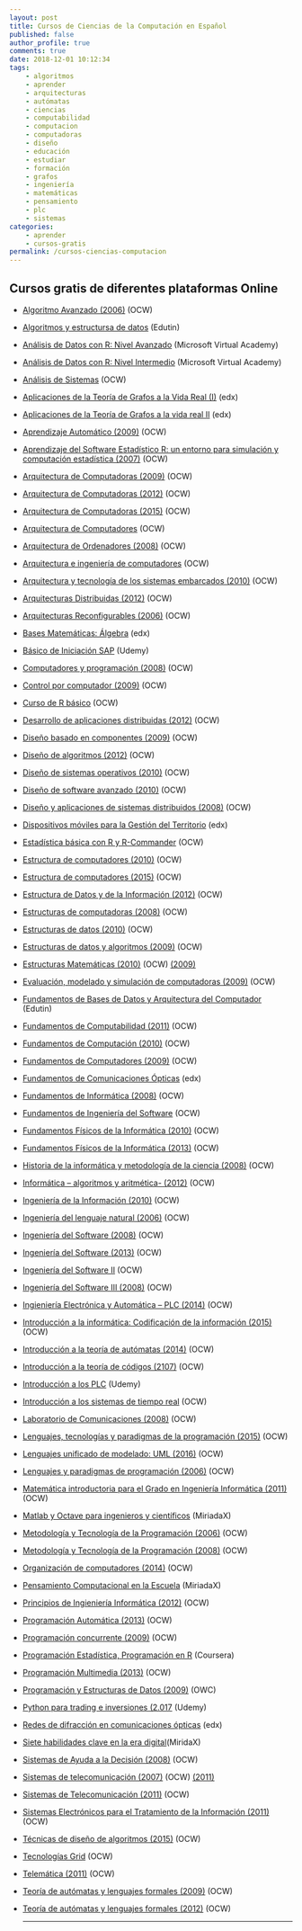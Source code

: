 ```yaml
---
layout: post
title: Cursos de Ciencias de la Computación en Español
published: false
author_profile: true
comments: true
date: 2018-12-01 10:12:34
tags:
    - algoritmos
    - aprender
    - arquitecturas
    - autómatas
    - ciencias
    - computabilidad
    - computacion
    - computadoras
    - diseño
    - educación
    - estudiar
    - formación
    - grafos
    - ingeniería
    - matemáticas
    - pensamiento
    - plc
    - sistemas
categories:
    - aprender
    - cursos-gratis
permalink: /cursos-ciencias-computacion
---
```

## Cursos gratis de diferentes plataformas Online

  * [Algoritmo Avanzado (2006)][1] (OCW)
  * [Algoritmos y estructursa de datos][2] (Edutin)
  * [Análisis de Datos con R: Nivel Avanzado][3] (Microsoft Virtual Academy)
  * [Análisis de Datos con R: Nivel Intermedio][4] (Microsoft Virtual Academy)
  * [Análisis de Sistemas][5] (OCW)
  * [Aplicaciones de la Teoría de Grafos a la Vida Real (I)][6] (edx)
  * [Aplicaciones de la Teoría de Grafos a la vida real II][7] (edx)
  * [Aprendizaje Automático (2009)][8] (OCW)
  * [Aprendizaje del Software Estadístico R: un entorno para simulación y computación estadística (2007)][9] (OCW)
  * [Arquitectura de Computadoras (2009)][10] (OCW)
  * [Arquitectura de Computadoras (2012)][11] (OCW)
  * [Arquitectura de Computadoras (2015)][12] (OCW)
  * [Arquitectura de Computadores][13] (OCW)
  * [Arquitectura de Ordenadores (2008)][14] (OCW)
  * [Arquitectura e ingeniería de computadores][15] (OCW)
  * [Arquitectura y tecnología de los sistemas embarcados (2010)][16] (OCW)
  * [Arquitecturas Distribuidas (2012)][17] (OCW)
  * [Arquitecturas Reconfigurables (2006)][18] (OCW)
  * [Bases Matemáticas: Álgebra][19] (edx)
  * [Básico de Iniciación SAP][20] (Udemy)
  * [Computadores y programación (2008)][21] (OCW)
  * [Control por computador (2009)][22] (OCW)
  * [Curso de R básico][23] (OCW)
  * [Desarrollo de aplicaciones distribuidas (2012)][24] (OCW)
  * [Diseño basado en componentes (2009)][25] (OCW)
  * [Diseño de algoritmos (2012)][26] (OCW)
  * [Diseño de sistemas operativos (2010)][27] (OCW)
  * [Diseño de software avanzado (2010)][28] (OCW)
  * [Diseño y aplicaciones de sistemas distribuidos (2008)][29] (OCW)
  * [Dispositivos móviles para la Gestión del Territorio][30] (edx)
  * [Estadística básica con R y R-Commander][31] (OCW)
  * [Estructura de computadores (2010)][32] (OCW)
  * [Estructura de computadores (2015)][33] (OCW)
  * [Estructura de Datos y de la Información (2012)][34] (OCW)
  * [Estructuras de computadoras (2008)][35] (OCW)
  * [Estructuras de datos (2010)][36] (OCW)
  * [Estructuras de datos y algoritmos (2009)][37] (OCW)
  * [Estructuras Matemáticas (2010)][38] (OCW) [(2009)][39]
  * [Evaluación, modelado y simulación de computadoras (2009)][40] (OCW)
  * [Fundamentos de Bases de Datos y Arquitectura del Computador][41] (Edutin)
  * [Fundamentos de Computabilidad (2011)][42] (OCW)
  * [Fundamentos de Computación (2010)][43] (OCW)
  * [Fundamentos de Computadores (2009)][44] (OCW)
  * [Fundamentos de Comunicaciones Ópticas][45] (edx)
  * [Fundamentos de Informática (2008)][46] (OCW)
  * [Fundamentos de Ingeniería del Software][47] (OCW)
  * [Fundamentos Físicos de la Informática (2010)][48] (OCW)
  * [Fundamentos Físicos de la Informática (2013)][49] (OCW)
  * [Historia de la informática y metodología de la ciencia (2008)][50] (OCW)
  * [Informática &#8211; algoritmos y aritmética- (2012)][51] (OCW)
  * [Ingeniería de la Información (2010)][52] (OCW)
  * [Ingeniería del lenguaje natural (2006)][53] (OCW)
  * [Ingeniería del Software (2008)][54] (OCW)
  * [Ingeniería del Software (2013)][55] (OCW)
  * [Ingeniería del Software II][56] (OCW)
  * [Ingeniería del Software III (2008)][57] (OCW)
  * [Ingieniería Electrónica y Automática &#8211; PLC (2014)][58] (OCW)
  * [Introducción a la informática: Codificación de la información (2015)][59] (OCW)
  * [Introducción a la teoría de autómatas (2014)][60] (OCW)
  * [Introducción a la teoría de códigos (2107)][61] (OCW)
  * [Introducción a los PLC][62] (Udemy)
  * [Introducción a los sistemas de tiempo real][63] (OCW)
  * [Laboratorio de Comunicaciones (2008)][64] (OCW)
  * [Lenguajes, tecnologías y paradigmas de la programación (2015)][65] (OCW)
  * [Lenguajes unificado de modelado: UML (2016)][66] (OCW)
  * [Lenguajes y paradigmas de programación (2006)][67] (OCW)
  * [Matemática introductoria para el Grado en Ingeniería Informática (2011)][68] (OCW)
  * [Matlab y Octave para ingenieros y científicos][69] (MiriadaX)
  * [Metodología y Tecnología de la Programación (2006)][70] (OCW)
  * [Metodología y Tecnología de la Programación (2008)][71] (OCW)
  * [Organización de computadores (2014)][72] (OCW)
  * [Pensamiento Computacional en la Escuela][73] (MiriadaX)
  * [Principios de Ingieniería Informática (2012)][74] (OCW)
  * [Programación Automática (2013)][75] (OCW)
  * [Programación concurrente (2009)][76] (OCW)
  * [Programación Estadística, Programación en R][77] (Coursera)
  * [Programación Multimedia (2013)][78] (OCW)
  * [Programación y Estructuras de Datos (2009)][79] (OWC)
  * [Python para trading e inversiones (2.017][80] (Udemy)
  * [Redes de difracción en comunicaciones ópticas][81] (edx)
  * [Siete habilidades clave en la era digital][82](MiridaX)
  * [Sistemas de Ayuda a la Decisión (2008)][83] (OCW)
  * [Sistemas de telecomunicación (2007)][84] (OCW) [(2011)][85]
  * [Sistemas de Telecomunicación (2011)][86] (OCW)
  * [Sistemas Electrónicos para el Tratamiento de la Información (2011)][48] (OCW)
  * [Técnicas de diseño de algoritmos (2015)][87] (OCW)
  * [Tecnologías Grid][88] (OCW)
  * [Telemática (2011)][89] (OCW)
  * [Teoría de autómatas y lenguajes formales (2009)][90] (OCW)
  * [Teoría de autómatas y lenguajes formales (2012)][91] (OCW)
  
    * * *

 [1]: https://ocw.ua.es/es/ingenieria-y-arquitectura/algoritmia-avanzada-2006.html
 [2]: https://edutin.com/curso-de-algoritmos-y-estructuras-de-datos-3827
 [3]: https://mva.microsoft.com/es-es/training-courses/anlisis-de-datos-con-r-nivel-avanzado-17772
 [4]: https://mva.microsoft.com/es-es/training-courses/anlisis-de-datos-con-r-nivel-intermedio-17092
 [5]: http://www.fceia.unr.edu.ar/asist
 [6]: https://www.edx.org/course/aplicaciones-de-la-teoria-de-grafos-la-upvalenciax-tgv201x-1-1
 [7]: https://www.edx.org/course/aplicaciones-de-la-teoria-de-grafos-la-upvalenciax-tgv201x-2-1
 [8]: http://ocw.uc3m.es/ingenieria-informatica/aprendizaje-automatico
 [9]: http://ocw.uc3m.es/estadistica/aprendizaje-del-software-estadistico-r-un-entorno-para-simulacion-y-computacion-estadistica
 [10]: https://ocw.ua.es/es/ingenieria-y-arquitectura/arquitectura-de-computadores-2009.html
 [11]: http://ocw.uc3m.es/ingenieria-informatica/arquitectura-de-computadores-ii
 [12]: http://ocw.uc3m.es/ingenieria-informatica/arquitectura-de-computadores
 [13]: http://ocwus.us.es/ingenieria-telematica/arquitectura-de-computadores/Course_listing
 [14]: http://ocw.uc3m.es/ingenieria-telematica/arquitectura-de-ordenadores
 [15]: https://ocw.unican.es/course/view.php?id=162
 [16]: http://www.upv.es/pls/oalu/sic_asi.ficha_asig_ocw?p_rama=T&p_idioma=c&p_vista=MSE&p_asi=7364&p_caca=2010
 [17]: http://ocw.bib.upct.es/course/view.php?id=137
 [18]: https://ocw.ua.es/es/ingenieria-y-arquitectura/arquitecturas-reconfigurables-2006.html
 [19]: https://www.edx.org/course/bases-matematicas-algebra-upvalenciax-bma101x-2
 [20]: https://www.udemy.com/iniciacion-al-sistema-sap
 [21]: http://www.upv.es/pls/oalu/sic_asi.ficha_asig_ocw?p_rama=T&p_idioma=c&p_vista=MSE&p_asi=7250&p_caca=2008
 [22]: https://ocw.ua.es/es/ingenieria-y-arquitectura/control-por-computador-2009.html
 [23]: https://ocw.uca.es/course/view.php?id=62
 [24]: http://ocw.uc3m.es/ingenieria-informatica/desarrollo-de-aplicaciones-distribuidas
 [25]: http://ocw.uc3m.es/ingenieria-informatica/diseno-basado-en-componentes
 [26]: https://ocw.ehu.eus/pluginfile.php/2224/mod_resource/content/1/diseno_alg/Course_listing.html
 [27]: http://www.upv.es/pls/oalu/sic_asi.ficha_asig_ocw?p_rama=T&p_idioma=c&p_vista=MSE&p_asi=6068&p_caca=2010
 [28]: http://ocw.uc3m.es/ingenieria-informatica/diseno-de-software-avanzado
 [29]: http://www.upv.es/pls/oalu/sic_asi.ficha_asig_ocw?p_rama=T&p_idioma=c&p_vista=MSE&p_asi=6069&p_caca=2008
 [30]: https://www.edx.org/course/dispositivos-moviles-para-la-gestion-del-upvalenciax-dmt201x-1
 [31]: https://ocw.uca.es/course/view.php?id=11
 [32]: http://ocw.uc3m.es/ingenieria-informatica/estructura-de-computadores
 [33]: https://ocw.ehu.eus/course/view.php?id=378
 [34]: http://ocw.uji.es/curso/5049
 [35]: https://ocw.ua.es/es/ingenieria-y-arquitectura/estructuras-de-computadores-2006.html
 [36]: http://ocw.upm.es/lenguajes-y-sistemas-informaticos/estructuras-de-datos
 [37]: http://www.upv.es/pls/oalu/sic_asi.ficha_asig_ocw?p_rama=T&p_idioma=c&p_vista=MSE&p_asi=5659&p_caca=2009
 [38]: http://www.upv.es/pls/oalu/sic_asi.ficha_asig_ocw?p_rama=T&p_idioma=c&p_vista=MSE&p_asi=6024&p_caca=2010
 [39]: http://www.upv.es/pls/oalu/sic_asi.ficha_asig_ocw?p_rama=T&p_idioma=c&p_vista=MSE&p_asi=6024&p_caca=2009
 [40]: http://www.upv.es/pls/oalu/sic_asi.ficha_asig_ocw?p_rama=T&p_idioma=c&p_vista=MSE&p_asi=6052&p_caca=2009
 [41]: https://edutin.com/curso-de-Recetas-para-ni%C3%B1os-804
 [42]: https://ocw.ehu.eus/course/view.php?id=8
 [43]: https://ocw.unican.es/course/view.php?id=194
 [44]: http://www.upv.es/pls/oalu/sic_asi.ficha_asig_ocw?p_rama=T&p_idioma=c&p_vista=MSE&p_asi=3143&p_caca=2009
 [45]: https://www.edx.org/course/fundamentos-de-comunicaciones-opticas-upvalenciax-fco201x-1
 [46]: http://ocw.bib.upct.es/course/view.php?id=112
 [47]: http://ocw.um.es/ingenierias/fundamentos-de-ingenieria-del-software
 [48]: http://ocw.uv.es/ingenieria-y-arquitectura/1-4/Course_listing
 [49]: http://ocw.uma.es/ingenierias/fundamentos-fisicos-de-la-informatica-1
 [50]: https://ocw.ua.es/es/ingenieria-y-arquitectura/historia-de-la-informatica-y-metodologia-de-la-ciencia-2007.html
 [51]: http://ocw.uv.es/ciencias/informatica-1/Course_listing
 [52]: http://ocw.uc3m.es/ingenieria-informatica/ingenieria-de-la-informacion
 [53]: https://ocw.ua.es/es/ingenieria-y-arquitectura/ingenieria-del-lenguaje-natural-2006.html
 [54]: http://ocw.usal.es/ensenanzas-tecnicas/ingenieria-del-software
 [55]: https://ocw.ehu.eus/course/view.php?id=220
 [56]: http://www.fceia.unr.edu.ar/ingsoft
 [57]: http://ocw.uc3m.es/ingenieria-informatica/ingeniera-del-software-iii
 [58]: http://isa.uniovi.es/docencia/iea/
 [59]: http://ocw.uji.es/curso/922898
 [60]: https://ocw.ehu.eus/course/view.php?id=296
 [61]: https://ocw.ehu.eus/course/view.php?id=446
 [62]: https://www.udemy.com/introduccion-a-los-automatas-plc
 [63]: http://ocw.upm.es/arquitectura-y-tecnologia-de-computadores/introduccion-a-los-sistemas-de-tiempo-real
 [64]: http://ocw.bib.upct.es/course/view.php?id=80
 [65]: http://www.upv.es/pls/oalu/sic_asi.ficha_asig_ocw?p_rama=T&p_idioma=c&p_vista=MSE&p_asi=11557&p_caca=2015
 [66]: https://campusvirtual.ull.es/ocw/course/view.php?id=132
 [67]: https://ocw.ua.es/es/ingenieria-y-arquitectura/lenguajes-y-paradigmas-de-programacion-2006.html
 [68]: http://ocw.uc3m.es/cursos-cero/matematicas-mathbridge
 [69]: https://miriadax.net/web/matlab-y-octave-para-ingenieros-y-cientificos
 [70]: http://ocw.uji.es/curso/5126
 [71]: http://ocw.um.es/ingenierias/metodologia-y-tecnologia-de-la-programacion
 [72]: http://ocw.uc3m.es/ingenieria-informatica/organizacion-de-computadores
 [73]: https://miriadax.net/web/pensamiento-computacional-en-la-escuela-2ed
 [74]: http://ocw.uc3m.es/ingenieria-informatica/principios-de-ingenieria-informatica
 [75]: http://ocw.uc3m.es/ingenieria-informatica/programacion-automatica-2013
 [76]: http://ocw.upm.es/lenguajes-y-sistemas-informaticos/programacion-concurrente
 [77]: https://www.coursera.org/learn/intro-data-science-programacion-estadistica-r
 [78]: http://ocw.uv.es/ingenieria-y-arquitectura/programacionmultimedia/Course_listing
 [79]: https://ocw.ua.es/es/ingenieria-y-arquitectura/programacion-y-estructuras-de-datos-2009.html
 [80]: https://www.udemy.com/python-para-trading-e-inversiones
 [81]: https://www.edx.org/course/redes-de-difraccion-en-comunicaciones-upvalenciax-rdo301x-1
 [82]: https://miriadax.net/web/siete-habilidades-clave-en-la-era-digital-2-edicion-/inicio
 [83]: http://ocw.um.es/ingenierias/sistemas-de-ayuda-a-la-decision
 [84]: http://ocw.upm.es/teoria-de-la-senal-y-comunicaciones-1/sistemas-de-telecomunicacion
 [85]: http://ocw.upm.es/teoria-de-la-senal-y-comunicaciones-1/sistemas-de-telecomunicacion-2011
 [86]: http://ocw.bib.upct.es/course/view.php?id=99&topic=1
 [87]: https://ocw.ehu.eus/course/view.php?id=310
 [88]: http://ocw.uniovi.es/course/view.php?id=123
 [89]: http://ocw.bib.upct.es/course/view.php?id=101
 [90]: http://ocw.uma.es/ingenierias/teoria-de-automatas-y-lenguajes-formales
 [91]: http://ocw.uc3m.es/ingenieria-informatica/teoria-de-automatas-y-lenguajes-formales